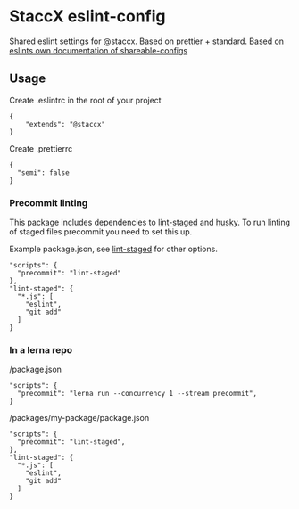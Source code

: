 # StaccX eslint-config

Shared eslint settings for @staccx. Based on prettier + standard. [Based on eslints own documentation of shareable-configs](https://eslint.org/docs/developer-guide/shareable-configs)

## Usage

Create .eslintrc in the root of your project

```
{
    "extends": "@staccx"
}
```

Create .prettierrc

```
{
  "semi": false
}
```

### Precommit linting

This package includes dependencies to [lint-staged](https://github.com/okonet/lint-staged) and [husky](https://github.com/typicode/husky). To run linting of staged files precommit you need to set this up.

Example package.json, see [lint-staged](https://github.com/okonet/lint-staged) for other options.

```
"scripts": {
  "precommit": "lint-staged"
},
"lint-staged": {
  "*.js": [
    "eslint",
    "git add"
  ]
}
```

### In a lerna repo

/package.json

```
"scripts": {
  "precommit": "lerna run --concurrency 1 --stream precommit",
}
```

/packages/my-package/package.json

```
"scripts": {
  "precommit": "lint-staged",
},
"lint-staged": {
  "*.js": [
    "eslint",
    "git add"
  ]
}
```
